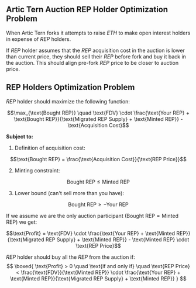 ## Artic Tern Auction REP Holder Optimization Problem
When Artic Tern forks it attempts to raise $ETH$ to make open interest holders in expense of $REP$ holders.

If $REP$ holder assumes that the $REP$ acquisition cost in the auction is lower than current price, they should sell their $REP$ before fork and buy it back in the auction. This should align pre-fork $REP$ price to be closer to auction price.

## REP Holders Optimization Problem

$REP$ holder should maximize the following function:
```math
\max_{\text{Bought REP}} \quad \text{FDV} \cdot \frac{\text{Your REP} + \text{Bought REP}}{\text{Migrated REP Supply} + \text{Minted REP}} - \text{Acquisition Cost}
```

**Subject to:**

1. Definition of acquisition cost:

```math
\text{Bought REP} = \frac{\text{Acquisition Cost}}{\text{REP Price}}
```

2. Minting constraint:

```math
\text{Bought REP} \leq \text{Minted REP}
```

3. Lower bound (can't sell more than you have):

```math
\text{Bought REP} \geq -\text{Your REP}
```

If we assume we are the only auction participant ($\text{Bought REP} = \text{Minted REP}$) we get:
```math
\text{Profit} = \text{FDV} \cdot \frac{\text{Your REP} + \text{Minted REP}}{\text{Migrated REP Supply} + \text{Minted REP}} - \text{Minted REP} \cdot \text{REP Price}
```

$REP$ holder should buy all the $REP$ from the auction if:
$$
\boxed{
\text{Profit} > 0 \quad \text{if and only if} \quad
\text{REP Price} < \frac{\text{FDV}}{\text{Minted REP}} \cdot \frac{\text{Your REP} + \text{Minted REP}}{\text{Migrated REP Supply} + \text{Minted REP}}
}
$$
